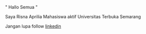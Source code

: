 " Hallo Semua "

Saya Risna Aprilia Mahasiswa aktif Universitas Terbuka Semarang

Jangan lupa follow [linkedin](https://www.linkedin.com/in/risna-aprilia-780b741a6)
